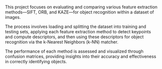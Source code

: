 This project focuses on evaluating and comparing various feature extraction methods—SIFT, 
ORB, and KAZE—for object recognition within a dataset of images. 

The process involves loading and splitting the dataset into training and 
testing sets, applying each feature extraction method to detect keypoints and compute 
descriptors, and then using these descriptors for object recognition via the k-Nearest 
Neighbors (k-NN) matcher.

The performance of each method is assessed and visualized 
through confusion matrices, providing insights into their accuracy and effectiveness in 
correctly identifying objects.
